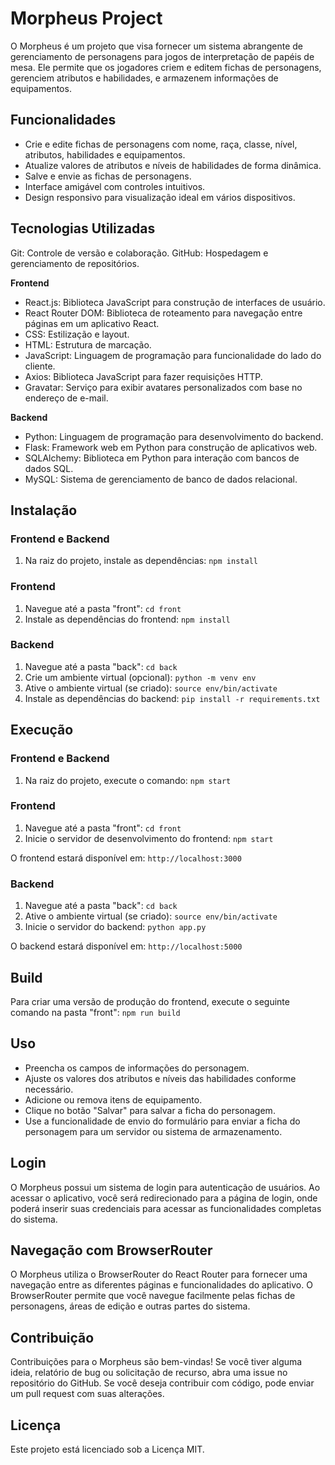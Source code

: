 # Morpheus Project

O Morpheus é um projeto que visa fornecer um sistema abrangente de gerenciamento de personagens para jogos de interpretação de papéis de mesa. Ele permite que os jogadores criem e editem fichas de personagens, gerenciem atributos e habilidades, e armazenem informações de equipamentos.

## Funcionalidades

- Crie e edite fichas de personagens com nome, raça, classe, nível, atributos, habilidades e equipamentos.
- Atualize valores de atributos e níveis de habilidades de forma dinâmica.
- Salve e envie as fichas de personagens.
- Interface amigável com controles intuitivos.
- Design responsivo para visualização ideal em vários dispositivos.

## Tecnologias Utilizadas

Git: Controle de versão e colaboração.
GitHub: Hospedagem e gerenciamento de repositórios.

**Frontend**
- React.js: Biblioteca JavaScript para construção de interfaces de usuário.
- React Router DOM: Biblioteca de roteamento para navegação entre páginas em um aplicativo React.
- CSS: Estilização e layout.
- HTML: Estrutura de marcação.
- JavaScript: Linguagem de programação para funcionalidade do lado do cliente.
- Axios: Biblioteca JavaScript para fazer requisições HTTP.
- Gravatar: Serviço para exibir avatares personalizados com base no endereço de e-mail.

**Backend**
- Python: Linguagem de programação para desenvolvimento do backend.
- Flask: Framework web em Python para construção de aplicativos web.
- SQLAlchemy: Biblioteca em Python para interação com bancos de dados SQL.
- MySQL: Sistema de gerenciamento de banco de dados relacional.

## Instalação

### Frontend e Backend

1. Na raiz do projeto, instale as dependências: `npm install`

### Frontend

1. Navegue até a pasta "front": `cd front`
2. Instale as dependências do frontend: `npm install`

### Backend

1. Navegue até a pasta "back": `cd back`
2. Crie um ambiente virtual (opcional): `python -m venv env`
3. Ative o ambiente virtual (se criado): `source env/bin/activate`
4. Instale as dependências do backend: `pip install -r requirements.txt`

## Execução

### Frontend e Backend

1. Na raiz do projeto, execute o comando: `npm start`

### Frontend

1. Navegue até a pasta "front": `cd front`
2. Inicie o servidor de desenvolvimento do frontend: `npm start`

O frontend estará disponível em: `http://localhost:3000`

### Backend

1. Navegue até a pasta "back": `cd back`
2. Ative o ambiente virtual (se criado): `source env/bin/activate`
3. Inicie o servidor do backend: `python app.py`

O backend estará disponível em: `http://localhost:5000`

## Build

Para criar uma versão de produção do frontend, execute o seguinte comando na pasta "front": `npm run build`

## Uso

- Preencha os campos de informações do personagem.
- Ajuste os valores dos atributos e níveis das habilidades conforme necessário.
- Adicione ou remova itens de equipamento.
- Clique no botão "Salvar" para salvar a ficha do personagem.
- Use a funcionalidade de envio do formulário para enviar a ficha do personagem para um servidor ou sistema de armazenamento.

## Login

O Morpheus possui um sistema de login para autenticação de usuários. Ao acessar o aplicativo, você será redirecionado para a página de login, onde poderá inserir suas credenciais para acessar as funcionalidades completas do sistema.

## Navegação com BrowserRouter

O Morpheus utiliza o BrowserRouter do React Router para fornecer uma navegação entre as diferentes páginas e funcionalidades do aplicativo. O BrowserRouter permite que você navegue facilmente pelas fichas de personagens, áreas de edição e outras partes do sistema.

## Contribuição

Contribuições para o Morpheus são bem-vindas! Se você tiver alguma ideia, relatório de bug ou solicitação de recurso, abra uma issue no repositório do GitHub. Se você deseja contribuir com código, pode enviar um pull request com suas alterações.

## Licença

Este projeto está licenciado sob a Licença MIT.


<!-- Atualizar
front


back
flask_cors

 -->